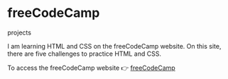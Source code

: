 # freeCodeCamp
 projects

I am learning HTML and CSS on the freeCodeCamp website. On this site, there are five challenges
to practice HTML and CSS.

To access the freeCodeCamp website 👉 [freeCodeCamp](https://www.freecodecamp.org/)